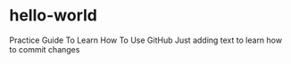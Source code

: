 # hello-world
Practice Guide To Learn How To Use GitHub
Just adding text to learn how to commit changes
